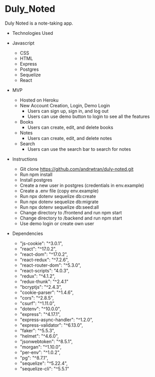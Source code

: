 # Duly_Noted

Duly Noted is a note-taking app.

* Technologies Used

* Javascript
  * CSS
  * HTML
  * Express
  * Postgres
  * Sequelize
  * React

* MVP
  * Hosted on Heroku
  * New Account Creation, Login, Demo Login
    * Users can sign up, sign in, and log out
    * Users can use demo button to login to see all the features
  * Books
    * Users can create, edit, and delete books
  * Notes
    * Users can create, edit, and delete notes
  * Search
    * Users can use the search bar to search for notes

* Instructions
  * Git clone https://github.com/andrwtran/duly-noted.git
  * Run npm install
  * Install postgres
  * Create a new user in postgres (credentials in env.example)
  * Create a .env file (copy env.example)
  * Run npx dotenv sequelize db:create
  * Run npx dotenv sequelize db:migrate
  * Run npx dotenv sequelize db:seed:all
  * Change directory to /frontend and run npm start
  * Change directory to /backend and run npm start
  * Use demo login or create own user

* Dependencies
  * "js-cookie": "^3.0.1",
  * "react": "^17.0.2",
  * "react-dom": "^17.0.2",
  * "react-redux": "^7.2.6",
  * "react-router-dom": "^5.3.0",
  * "react-scripts": "4.0.3",
  * "redux": "^4.1.2",
  * "redux-thunk": "^2.4.1"
  * "bcryptjs": "^2.4.3",
  * "cookie-parser": "^1.4.6",
  * "cors": "^2.8.5",
  * "csurf": "^1.11.0",
  * "dotenv": "^10.0.0",
  * "express": "^4.17.1",
  * "express-async-handler": "^1.2.0",
  * "express-validator": "^6.13.0",
  * "faker": "^5.5.3",
  * "helmet": "^4.6.0",
  * "jsonwebtoken": "^8.5.1",
  * "morgan": "^1.10.0",
  * "per-env": "^1.0.2",
  * "pg": "^8.7.1",
  * "sequelize": "^5.22.4",
  * "sequelize-cli": "^5.5.1"
